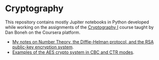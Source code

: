 Cryptography
============

This repository contains mostly Jupiter notebooks in Python developed while working on the assignments of the 
[Cryptography I](https://www.coursera.org/learn/crypto) course taught by Dan Boneh on the Coursera platform. 

* [My notes on Number Theory, the Diffie-Helman protocol, and the RSA public-key encryption system](https://nbviewer.jupyter.org/github/luigiselmi/cryptography/blob/master/sage/elementary_number_theory.ipynb).
* [Examples of the AES crypto system in CBC and CTR modes](https://nbviewer.jupyter.org/github/luigiselmi/cryptography/blob/master/python/crypto_programming_week2.ipynb).
 
